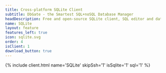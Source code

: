 ```yaml
---
title: Cross-platform SQLite Client
subtitle: DbGate - the Smartest SQL+noSQL Database Manager
headDescription: Free and open-source SQLite client, SQL editor and database manager. Desktop app in Linux, Windows, MacOS and web app in Docker.
name: SQLite
layout: feature
features_left: true
icon: sqlite.svg
order: 4
isClient: 1
download_button: true
---
```


{% include client.html name='SQLite' skipSsh='1' isSqlite='1' sql='1' %}
